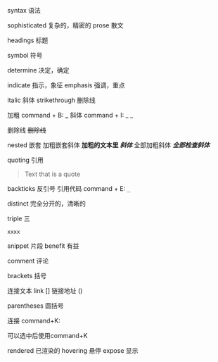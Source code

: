 syntax 语法

sophisticated 复杂的，精密的
prose 散文

headings 标题

symbol 符号

determine 决定，确定

indicate 指示，象征
emphasis 强调，重点

italic 斜体
strikethrough 删除线

加粗 command + B: **_**
斜体 command + I: _ _

删除线 ~~删除线~~

nested 嵌套
加粗嵌套斜体 **加粗的文本里 _斜体_**
全部加粗斜体 ***全部检查斜体***

quoting 引用

> Text that is a quote

backticks 反引号
引用代码 command + E: `_`

distinct 完全分开的，清晰的

triple 三

```
xxxx
```

snippet 片段
benefit 有益

comment 评论

brackets 括号

连接文本 link []
链接地址 ()

parentheses 圆括号

连接 command+K: [](url)

可以选中后使用command+K

rendered 已渲染的
hovering 悬停
expose 显示


